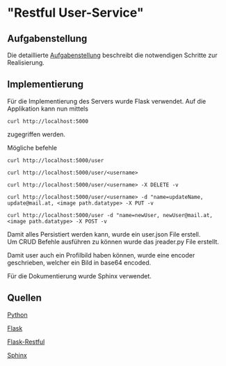# "Restful User-Service"

## Aufgabenstellung
Die detaillierte [Aufgabenstellung](TASK.md) beschreibt die notwendigen Schritte zur Realisierung.

## Implementierung
Für die Implementierung des Servers wurde Flask verwendet.
Auf die Applikation kann nun mittels 
```
curl http://localhost:5000
```
zugegriffen werden.

Mögliche befehle
```
curl http://localhost:5000/user

curl http://localhost:5000/user/<username>

curl http://localhost:5000/user/<username> -X DELETE -v

curl http://localhost:5000/user/<username> -d "name=updateName, update@mail.at, <image path.datatype> -X PUT -v

curl http://localhost:5000/user -d "name=newUser, newUser@mail.at, <image path.datatype> -X POST -v

```

Damit alles Persistiert werden kann, wurde ein user.json File erstell.\
Um CRUD Befehle ausführen zu können wurde das jreader.py File erstellt.

Damit user auch ein Profilbild haben können, wurde eine encoder geschrieben, welcher ein Bild in base64
encoded.

Für die Dokumentierung wurde Sphinx verwendet.

## Quellen
[Python](https://docs.python.org/3/)

[Flask](http://flask.pocoo.org/docs/1.0/quickstart/)

[Flask-Restful](https://flask-restful.readthedocs.io/en/latest/quickstart.html)

[Sphinx](http://www.sphinx-doc.org/en/master/)

